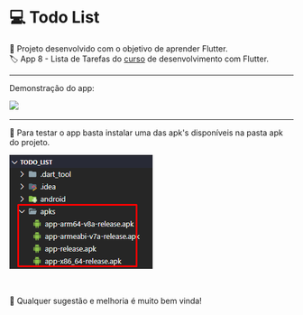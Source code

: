 # 💻 Todo List

📱 Projeto desenvolvido com o objetivo de aprender Flutter.
<br>
🏷️ App 8 - Lista de Tarefas do [curso](https://www.udemy.com/course/desenvolvimento-android-e-ios-com-flutter/) de desenvolvimento com Flutter.

---

Demonstração do app:

<img src="./github_assets/demo.gif" width="200px" />

---

🧪 Para testar o app basta instalar uma das apk's disponíveis na pasta apk do projeto.

![](./github_assets/apks_dir.png)

<br>

🙏 Qualquer sugestão e melhoria é muito bem vinda!
